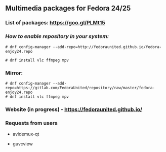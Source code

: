 ## **Multimedia packages for Fedora 24/25**

### List of packages: https://goo.gl/PLMt15

### *How to enable repository in your system:*
```
# dnf config-manager --add-repo=http://fedoraunited.github.io/fedora-enjoy24.repo

# dnf install vlc ffmpeg mpv
```

### Mirror:

```
# dnf config-manager --add-repo=https://gitlab.com/FedoraUnited/repository/raw/master/fedora-enjoy24.repo
# dnf install vlc ffmpeg mpv
```

### Website (in progress) - https://fedoraunited.github.io/

### Requests from users

* avidemux-qt

* guvcview
